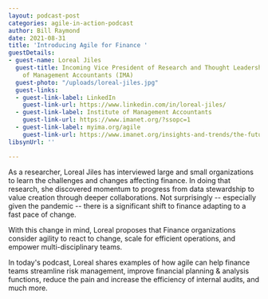 ```yaml
---
layout: podcast-post
categories: agile-in-action-podcast
author: Bill Raymond
date: 2021-08-31
title: 'Introducing Agile for Finance '
guestDetails:
- guest-name: Loreal Jiles
  guest-title: Incoming Vice President of Research and Thought Leadership, the Institute
    of Management Accountants (IMA)
  guest-photo: "/uploads/loreal-jiles.jpg"
  guest-links:
  - guest-link-label: LinkedIn
    guest-link-url: https://www.linkedin.com/in/loreal-jiles/
  - guest-link-label: Institute of Management Accountants
    guest-link-url: https://www.imanet.org/?ssopc=1
  - guest-link-label: myima.org/agile
    guest-link-url: https://www.imanet.org/insights-and-trends/the-future-of-management-accounting/an-agile-approach-to-finance-transformation?ssopc=1
libsynUrl: ''

---
```

As a researcher, Loreal Jiles has interviewed large and small organizations to learn the challenges and changes affecting finance. In doing that research, she discovered momentum to progress from data stewardship to value creation through deeper collaborations. Not surprisingly -- especially given the pandemic -- there is a significant shift to finance adapting to a fast pace of change.  
   
 With this change in mind, Loreal proposes that Finance organizations consider agility to react to change, scale for efficient operations, and empower multi-disciplinary teams.  
   
 In today's podcast, Loreal shares examples of how agile can help finance teams streamline risk management, improve financial planning & analysis functions, reduce the pain and increase the efficiency of internal audits, and much more.
